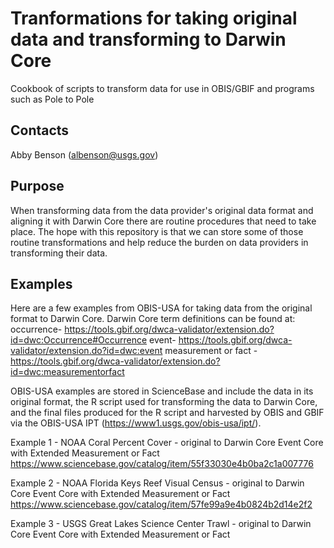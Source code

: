 # Tranformations for taking original data and transforming to Darwin Core
Cookbook of scripts to transform data for use in OBIS/GBIF and programs such as Pole to Pole

## Contacts
Abby Benson (albenson@usgs.gov)

## Purpose
When transforming data from the data provider's original data format and aligning it with Darwin Core there are
routine procedures that need to take place. The hope with this repository is that we can store some of those routine
transformations and help reduce the burden on data providers in transforming their data.

## Examples
Here are a few examples from OBIS-USA for taking data from the original format to Darwin Core. Darwin Core term definitions
can be found at:
occurrence- https://tools.gbif.org/dwca-validator/extension.do?id=dwc:Occurrence#Occurrence
event- https://tools.gbif.org/dwca-validator/extension.do?id=dwc:event
measurement or fact - https://tools.gbif.org/dwca-validator/extension.do?id=dwc:measurementorfact

OBIS-USA examples are stored in ScienceBase and include the data in its original format, the R script used for transforming
the data to Darwin Core, and the final files produced for the R script and harvested by OBIS and GBIF via the OBIS-USA IPT (https://www1.usgs.gov/obis-usa/ipt/).

Example 1 - NOAA Coral Percent Cover - original to Darwin Core Event Core with Extended Measurement or Fact
https://www.sciencebase.gov/catalog/item/55f33030e4b0ba2c1a007776

Example 2 - NOAA Florida Keys Reef Visual Census - original to Darwin Core Event Core with Extended Measurement or Fact
https://www.sciencebase.gov/catalog/item/57fe99a9e4b0824b2d14e2f2

Example 3 - USGS Great Lakes Science Center Trawl - original to Darwin Core Event Core with Extended Measurement or Fact
